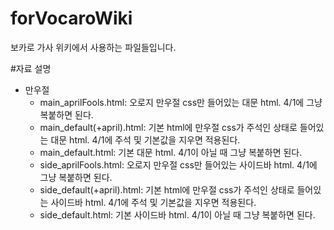 # forVocaroWiki
보카로 가사 위키에서 사용하는 파일들입니다.

#자료 설명
* 만우절
  * main_aprilFools.html: 오로지 만우절 css만 들어있는 대문 html. 4/1에 그냥 복붙하면 된다.
  * main_default(+april).html: 기본 html에 만우절 css가 주석인 상태로 들어있는 대문 html. 4/1에 주석 및 기본값을 지우면 적용된다.
  * main_default.html: 기본 대문 html. 4/1이 아닐 때 그냥 복붙하면 된다.
  * side_aprilFools.html: 오로지 만우절 css만 들어있는 사이드바 html. 4/1에 그냥 복붙하면 된다.
  * side_default(+april).html: 기본 html에 만우절 css가 주석인 상태로 들어있는 사이드바 html. 4/1에 주석 및 기본값을 지우면 적용된다.
  * side_default.html: 기본 사이드바 html. 4/1이 아닐 때 그냥 복붙하면 된다.
